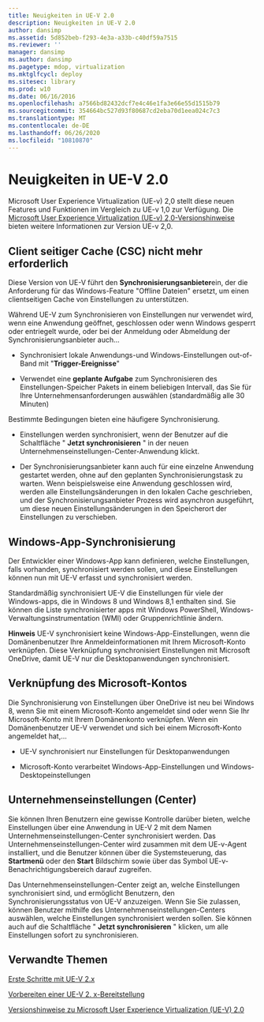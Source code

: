 ```yaml
---
title: Neuigkeiten in UE-V 2.0
description: Neuigkeiten in UE-V 2.0
author: dansimp
ms.assetid: 5d852beb-f293-4e3a-a33b-c40df59a7515
ms.reviewer: ''
manager: dansimp
ms.author: dansimp
ms.pagetype: mdop, virtualization
ms.mktglfcycl: deploy
ms.sitesec: library
ms.prod: w10
ms.date: 06/16/2016
ms.openlocfilehash: a7566bd82432dcf7e4c46e1fa3e66e55d1515b79
ms.sourcegitcommit: 354664bc527d93f80687cd2eba70d1eea024c7c3
ms.translationtype: MT
ms.contentlocale: de-DE
ms.lasthandoff: 06/26/2020
ms.locfileid: "10810870"
---
```

# Neuigkeiten in UE-V 2.0


Microsoft User Experience Virtualization (UE-v) 2,0 stellt diese neuen Features und Funktionen im Vergleich zu UE-v 1,0 zur Verfügung. Die [Microsoft User Experience Virtualization (UE-v) 2,0-Versionshinweise](microsoft-user-experience-virtualization--ue-v--20-release-notesuevv2.md) bieten weitere Informationen zur Version UE-v 2,0.

## Client seitiger Cache (CSC) nicht mehr erforderlich


Diese Version von UE-V führt den **Synchronisierungsanbieter**ein, der die Anforderung für das Windows-Feature "Offline Dateien" ersetzt, um einen clientseitigen Cache von Einstellungen zu unterstützen.

Während UE-V zum Synchronisieren von Einstellungen nur verwendet wird, wenn eine Anwendung geöffnet, geschlossen oder wenn Windows gesperrt oder entriegelt wurde, oder bei der Anmeldung oder Abmeldung der Synchronisierungsanbieter auch...

-   Synchronisiert lokale Anwendungs-und Windows-Einstellungen out-of-Band mit "**Trigger-Ereignisse**"

-   Verwendet eine **geplante Aufgabe** zum Synchronisieren des Einstellungen-Speicher Pakets in einem beliebigen Intervall, das Sie für Ihre Unternehmensanforderungen auswählen (standardmäßig alle 30 Minuten)

Bestimmte Bedingungen bieten eine häufigere Synchronisierung.

-   Einstellungen werden synchronisiert, wenn der Benutzer auf die Schaltfläche " **Jetzt synchronisieren** " in der neuen Unternehmenseinstellungen-Center-Anwendung klickt.

-   Der Synchronisierungsanbieter kann auch für eine einzelne Anwendung gestartet werden, ohne auf den geplanten Synchronisierungstask zu warten. Wenn beispielsweise eine Anwendung geschlossen wird, werden alle Einstellungsänderungen in den lokalen Cache geschrieben, und der Synchronisierungsanbieter Prozess wird asynchron ausgeführt, um diese neuen Einstellungsänderungen in den Speicherort der Einstellungen zu verschieben.

## Windows-App-Synchronisierung


Der Entwickler einer Windows-App kann definieren, welche Einstellungen, falls vorhanden, synchronisiert werden sollen, und diese Einstellungen können nun mit UE-V erfasst und synchronisiert werden.

Standardmäßig synchronisiert UE-V die Einstellungen für viele der Windows-apps, die in Windows 8 und Windows 8,1 enthalten sind. Sie können die Liste synchronisierter apps mit Windows PowerShell, Windows-Verwaltungsinstrumentation (WMI) oder Gruppenrichtlinie ändern.

**Hinweis**  UE-V synchronisiert keine Windows-App-Einstellungen, wenn die Domänenbenutzer Ihre Anmeldeinformationen mit Ihrem Microsoft-Konto verknüpfen. Diese Verknüpfung synchronisiert Einstellungen mit Microsoft OneDrive, damit UE-V nur die Desktopanwendungen synchronisiert.

 

## Verknüpfung des Microsoft-Kontos


Die Synchronisierung von Einstellungen über OneDrive ist neu bei Windows 8, wenn Sie mit einem Microsoft-Konto angemeldet sind oder wenn Sie Ihr Microsoft-Konto mit Ihrem Domänenkonto verknüpfen. Wenn ein Domänenbenutzer UE-V verwendet und sich bei einem Microsoft-Konto angemeldet hat,...

-   UE-V synchronisiert nur Einstellungen für Desktopanwendungen

-   Microsoft-Konto verarbeitet Windows-App-Einstellungen und Windows-Desktopeinstellungen

## Unternehmenseinstellungen (Center)


Sie können Ihren Benutzern eine gewisse Kontrolle darüber bieten, welche Einstellungen über eine Anwendung in UE-V 2 mit dem Namen Unternehmenseinstellungen-Center synchronisiert werden. Das Unternehmenseinstellungen-Center wird zusammen mit dem UE-v-Agent installiert, und die Benutzer können über die Systemsteuerung, das **Startmenü** oder den **Start** Bildschirm sowie über das Symbol UE-v-Benachrichtigungsbereich darauf zugreifen.

Das Unternehmenseinstellungen-Center zeigt an, welche Einstellungen synchronisiert sind, und ermöglicht Benutzern, den Synchronisierungsstatus von UE-V anzuzeigen. Wenn Sie Sie zulassen, können Benutzer mithilfe des Unternehmenseinstellungen-Centers auswählen, welche Einstellungen synchronisiert werden sollen. Sie können auch auf die Schaltfläche " **Jetzt synchronisieren** " klicken, um alle Einstellungen sofort zu synchronisieren.






## Verwandte Themen


[Erste Schritte mit UE-V 2.x](get-started-with-ue-v-2x-new-uevv2.md)

[Vorbereiten einer UE-V 2. x-Bereitstellung](prepare-a-ue-v-2x-deployment-new-uevv2.md)

[Versionshinweise zu Microsoft User Experience Virtualization (UE-V) 2.0](microsoft-user-experience-virtualization--ue-v--20-release-notesuevv2.md)

 

 






